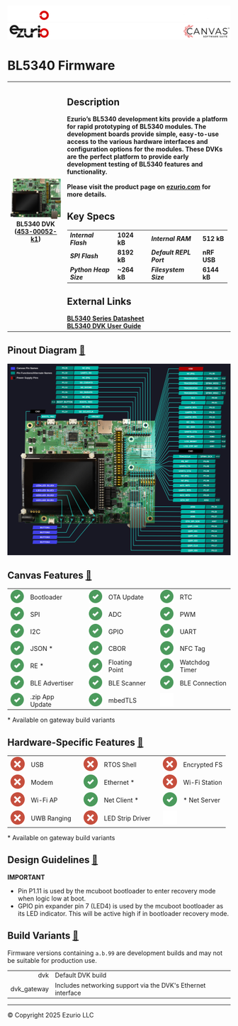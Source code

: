 
<logo>![logo](../img/github_doc_header-dark.png#gh-dark-mode-only)</logo><logo>![logo](../img/github_doc_header-light.png#gh-light-mode-only)</logo>
#  BL5340 Firmware

<table>
  <tr>
    <th align="center">
      <img width="380" height="1" style="max-width: 100%; height: auto; max-height: 1px; visibility:hidden;"/>
      <a href="img/453-00052-k1.png"><img src="img/453-00052-k1.png"/></a><br/>
      BL5340 DVK (<a href="https://www.ezurio.com/part/453-00052-k1">453-00052-k1</a>)
    </th>
    <th align="left">
      <h2>Description</h2>
      Ezurio’s BL5340 development kits provide a platform for rapid prototyping of BL5340 modules. The development boards provide simple, easy-to-use access to the various hardware interfaces and configuration options for the modules. These DVKs are the perfect platform to provide early development testing of BL5340 features and functionality.<br/><br/>
      Please visit the product page on <a href="https://www.ezurio.com/wireless-modules/bluetooth-modules/bluetooth-5-modules/bl5340-series-multi-core-bluetooth-52-802154-nfc-modules">ezurio.com</a> for more details.
      <h2>Key Specs</h2>
      <table>
        <tr>
          <td><i>Internal Flash</i></td>
          <td>1024 kB</td>
          <td></td>
          <td><i>Internal RAM</i></td>
          <td>512 kB</td>
        </tr>
        <tr>
          <td><i>SPI Flash</i></td>
          <td>8192 kB</td>
          <td></td>
          <td><i>Default REPL Port</i></td>
          <td>nRF USB</td>
        </tr>
        <tr>
          <td><i>Python Heap Size</i></td>
          <td>~264 kB</td>
          <td></td>
          <td><i>Filesystem Size</i></td>
          <td>6144 kB</td>
        </tr>
      </table>
      <h2>External Links</h2>
      <a href="https://www.ezurio.com/documentation/datasheet-bl5340-series">BL5340 Series Datasheet</a><br/>
      <a href="https://www.ezurio.com/documentation/user-guide-bl5340-development-kit">BL5340 DVK User Guide</a>
    </th>
  </tr>
</table>

## Pinout Diagram <a id="pinout_diagram"></a>[🔗](#pinout_diagram)
[![BL5340 DVK Pinout Diagram](img/bl5340_dvk.svg)](img/bl5340_dvk.svg)

## Canvas Features <a id="canvas_features"></a>[🔗](#canvas_features)
| | | | | | | | |
|--:|:--|---|--:|:--|---|--:|:-- |
| ![X](../img/check-32px.png) | Bootloader           | | ![X](../img/check-32px.png) | OTA Update                | | ![X](../img/check-32px.png) | RTC                       |
| ![x](../img/check-32px.png) | SPI                  | | ![X](../img/check-32px.png) | ADC                       | | ![X](../img/check-32px.png) | PWM                       |
| ![x](../img/check-32px.png) | I2C                  | | ![X](../img/check-32px.png) | GPIO                      | | ![X](../img/check-32px.png) | UART                      |
| ![x](../img/check-32px.png) | JSON *               | | ![X](../img/check-32px.png) | CBOR                      | | ![X](../img/check-32px.png) | NFC Tag                   |
| ![x](../img/check-32px.png) | RE *                 | | ![X](../img/check-32px.png) | Floating Point            | | ![X](../img/check-32px.png) | Watchdog Timer            |
| ![x](../img/check-32px.png) | BLE Advertiser       | | ![X](../img/check-32px.png) | BLE Scanner               | | ![X](../img/check-32px.png) | BLE Connection            |
| ![x](../img/check-32px.png) | .zip App Update      | | ![X](../img/check-32px.png) | mbedTLS                   | | ![X](../img/blank-32px.png) |                           |

\* Available on gateway build variants

## Hardware-Specific Features <a id="hardware_specific_features"></a>[🔗](#hardware_specific_features)
| | | | | | | | |
|--:|:--|---|--:|:--|---|--:|:--|
| ![x](../img/redx-32px.png) | USB          | | ![X](../img/redx-32px.png)   | RTOS Shell       | | ![X](../img/redx-32px.png)   | Encrypted FS     |
| ![x](../img/redx-32px.png) | Modem        | | ![X](../img/check-32px.png)  | Ethernet *       | | ![X](../img/redx-32px.png)   | Wi-Fi Station    |
| ![x](../img/redx-32px.png) | Wi-Fi AP     | | ![X](../img/check-32px.png)  | Net Client *     | | ![X](../img/check-32px.png)  | * Net Server     |
| ![X](../img/redx-32px.png) | UWB Ranging  | | ![X](../img/redx-32px.png)   | LED Strip Driver | | ![X](../img/blank-32px.png)  |                  |

\* Available on gateway build variants

## Design Guidelines <a id="design_guidelines"></a>[🔗](#design_guidelines)
**IMPORTANT**
- Pin P1.11 is used by the mcuboot bootloader to enter recovery mode when logic low at boot.
- GPIO pin expander pin 7 (LED4) is used by the mcuboot bootloader as its LED indicator. This will be active high if in bootloader recovery mode.

## Build Variants <a id="build_variants"></a>[🔗](#build_variants)
Firmware versions containing `a.b.99` are development builds and may not be suitable for production use.

| | |
|--:|:--|
| dvk                         | Default DVK build |
| dvk_gateway                 | Includes networking support via the DVK's Ethernet interface |

---
© Copyright 2025 Ezurio LLC
